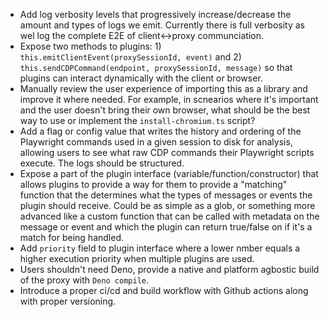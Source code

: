 - Add log verbosity levels that progressively increase/decrease the amount and types of logs we emit. Currently there is full verbosity as wel log the complete E2E of client<->proxy communciation.
- Expose two methods to plugins: 1) `this.emitClientEvent(proxySessionId, event)` and 2) `this.sendCDPCommand(endpoint, proxySessionId, message)` so that plugins can interact dynamically with the client or browser.
- Manually review the user experience of importing this as a library and improve it where needed. For example, in scnearios where it's important and the user doesn't bring their own browser, what should be the best way to use or implement the `install-chromium.ts` script?
- Add a flag or config value that writes the history and ordering of the Playwright commands used in a given session to disk for analysis, allowing users to see what raw CDP commands their Playwright scripts execute. The logs should be structured.
- Expose a part of the plugin interface (variable/function/constructor) that allows plugins to provide a way for them to provide a "matching" function that the determines what the types of messages or events the plugin should receive. Could be as simple as a glob, or something more advanced like a custom function that can be called with metadata on the message or event and which the plugin can return true/false on if it's a match for being handled.
- Add `priority` field to plugin interface where a lower nmber equals a higher execution priority when multiple plugins are used.
- Users shouldn't need Deno, provide a native and platform agbostic build of the proxy with `Deno compile`.
- Introduce a proper ci/cd and build workflow with Github actions along with proper versioning.

